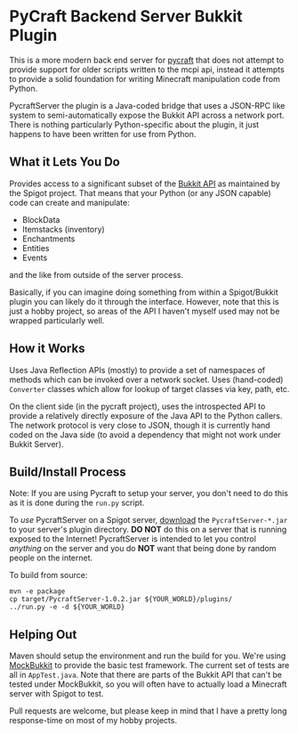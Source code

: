 # PyCraft Backend Server Bukkit Plugin

This is a more modern back end server for [pycraft](https://github.com/mcfletch/pycraft) that does not 
attempt to provide support for older scripts written
to the mcpi api, instead it attempts to provide a 
solid foundation for writing Minecraft manipulation
code from Python.

PycraftServer the plugin is a Java-coded bridge that uses a JSON-RPC
like system to semi-automatically expose the Bukkit API across a network
port. There is nothing particularly Python-specific about the plugin,
it just happens to have been written for use from Python.

## What it Lets You Do

Provides access to a significant subset of the [Bukkit API](https://hub.spigotmc.org/javadocs/spigot/index.html)
as maintained by the Spigot project. That means that your
Python (or any JSON capable) code can create and manipulate:

* BlockData
* Itemstacks (inventory)
* Enchantments
* Entities
* Events

and the like from outside of the server process.

Basically, if you can imagine doing something from within a
Spigot/Bukkit plugin you can likely do it through the interface.
However, note that this is just a hobby project, so areas of the
API I haven't myself used may not be wrapped particularly well.

## How it Works

Uses Java Reflection APIs (mostly) to provide a set of 
namespaces of methods which can be invoked over a network
socket. Uses (hand-coded) `Converter` classes which allow
for lookup of target classes via key, path, etc.

On the client side (in the pycraft project), uses the introspected API to provide 
a relatively directly exposure of the Java API to the Python
callers. The network protocol is very close to JSON, though
it is currently hand coded on the Java side (to avoid
a dependency that might not work under Bukkit Server).

## Build/Install Process

Note: If you are using Pycraft to setup your server, you don't need
to do this as it is done during the `run.py` script.

To *use* PycraftServer on a Spigot server, [download](https://github.com/mcfletch/pycraft-server/releases/) the `PycraftServer-*.jar` to your server's
plugin directory. **DO NOT** do this on a server that is running exposed to 
the Internet! PycraftServer is intended to let you control *anything* on the
server and you do **NOT** want that being done by random people on the 
internet.

To build from source:
```
mvn -e package
cp target/PycraftServer-1.0.2.jar ${YOUR_WORLD}/plugins/
../run.py -e -d ${YOUR_WORLD}
```

## Helping Out

Maven should setup the environment and run the build for you.
We're using [MockBukkit](https://github.com/MockBukkit/MockBukkit) to
provide the basic test framework. The current set of tests are
all in `AppTest.java`. Note that there are parts of the Bukkit API
that can't be tested under MockBukkit, so you will often have to 
actually load a Minecraft server with Spigot to test.

Pull requests are welcome, but please keep in mind that I have
a pretty long response-time on most of my hobby projects.
